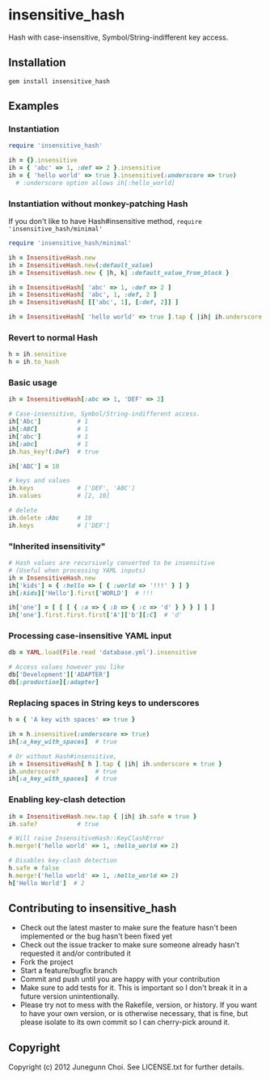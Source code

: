 insensitive_hash
================
Hash with case-insensitive, Symbol/String-indifferent key access.

Installation
------------
```
gem install insensitive_hash
```

Examples
--------

### Instantiation

```ruby
require 'insensitive_hash'

ih = {}.insensitive
ih = { 'abc' => 1, :def => 2 }.insensitive
ih = { 'hello world' => true }.insensitive(:underscore => true)
  # :underscore option allows ih[:hello_world]
```

### Instantiation without monkey-patching Hash

If you don't like to have Hash#insensitive method, `require 'insensitive_hash/minimal'`

```ruby
require 'insensitive_hash/minimal'

ih = InsensitiveHash.new
ih = InsensitiveHash.new(:default_value)
ih = InsensitiveHash.new { |h, k| :default_value_from_block }

ih = InsensitiveHash[ 'abc' => 1, :def => 2 ]
ih = InsensitiveHash[ 'abc', 1, :def, 2 ]
ih = InsensitiveHash[ [['abc', 1], [:def, 2]] ]

ih = InsensitiveHash[ 'hello world' => true ].tap { |ih| ih.underscore = true }
```

### Revert to normal Hash

```ruby
h = ih.sensitive
h = ih.to_hash
```

### Basic usage
```ruby
ih = InsensitiveHash[:abc => 1, 'DEF' => 2]

# Case-insensitive, Symbol/String-indifferent access.
ih['Abc']          # 1
ih[:ABC]           # 1
ih['abc']          # 1
ih[:abc]           # 1
ih.has_key?(:DeF)  # true

ih['ABC'] = 10

# keys and values
ih.keys            # ['DEF', 'ABC']
ih.values          # [2, 10]

# delete
ih.delete :Abc     # 10
ih.keys            # ['DEF']
```

### "Inherited insensitivity"
```ruby
# Hash values are recursively converted to be insensitive
# (Useful when processing YAML inputs)
ih = InsensitiveHash.new
ih['kids'] = { :hello => [ { :world => '!!!' } ] }
ih[:kids]['Hello'].first['WORLD']  # !!!

ih['one'] = [ [ [ { :a => { :b => { :c => 'd' } } } ] ] ]
ih['one'].first.first.first['A']['b'][:C]  # 'd'
```

### Processing case-insensitive YAML input
```ruby
db = YAML.load(File.read 'database.yml').insensitive

# Access values however you like
db['Development']['ADAPTER']
db[:production][:adapter]
```

### Replacing spaces in String keys to underscores
```ruby
h = { 'A key with spaces' => true }

ih = h.insensitive(:underscore => true)
ih[:a_key_with_spaces]  # true

# Or without Hash#insensitive,
ih = InsensitiveHash[ h ].tap { |ih| ih.underscore = true }
ih.underscore?          # true
ih[:a_key_with_spaces]  # true
```

### Enabling key-clash detection
```ruby
ih = InsensitiveHash.new.tap { |ih| ih.safe = true }
ih.safe?           # true

# Will raise InsensitiveHash::KeyClashError
h.merge!('hello world' => 1, :hello_world => 2)

# Disables key-clash detection
h.safe = false
h.merge!('hello world' => 1, :hello_world => 2)
h['Hello World']  # 2
```

## Contributing to insensitive_hash
 
* Check out the latest master to make sure the feature hasn't been implemented or the bug hasn't been fixed yet
* Check out the issue tracker to make sure someone already hasn't requested it and/or contributed it
* Fork the project
* Start a feature/bugfix branch
* Commit and push until you are happy with your contribution
* Make sure to add tests for it. This is important so I don't break it in a future version unintentionally.
* Please try not to mess with the Rakefile, version, or history. If you want to have your own version, or is otherwise necessary, that is fine, but please isolate to its own commit so I can cherry-pick around it.

## Copyright

Copyright (c) 2012 Junegunn Choi. See LICENSE.txt for
further details.

